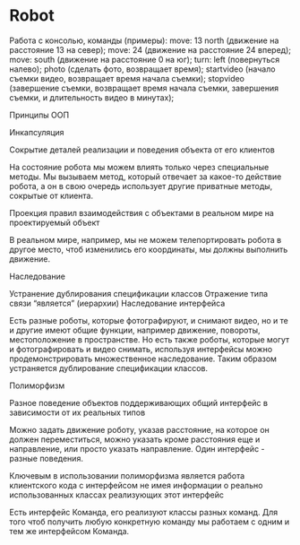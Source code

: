 # Robot
Работа с консолью, команды (примеры): move: 13 north (движение на расстояние 13 на север); move: 24 (движение на расстояние 24 вперед); move: south (движение на расстояние 0 на юг); turn: left (повернуться налево); photo (сделать фото, возвращает время); startvideo (начало съемки видео, возвращает время начала съемки); stopvideo (завершение съемки, возвращает время начала съемки, завершения съемки, и длительность видео в минутах);


Принципы ООП

Инкапсуляция

Сокрытие деталей реализации и поведения объекта от его клиентов

На состояние робота мы можем влиять только через специальные методы. Мы вызываем метод, который отвечает за какое-то действие робота, а он в свою очередь использует другие приватные методы, сокрытые от клиента.

Проекция правил взаимодействия с объектами в реальном мире на проектируемый объект

В реальном мире, например, мы не можем телепортировать робота в другое место, чтоб изменились его координаты, мы должны выполнить движение.


Наследование

Устранение дублирования спецификации классов
Отражение типа связи “является” (иерархии)
Наследование интерфейса

Есть разные роботы, которые фотографируют, и снимают видео, но и те и другие имеют общие функции, например движение, повороты, местоположение в пространстве. Но есть также роботы, которые могут и фотографировать и видео снимать, используя интерфейсы можно продемонстрировать множественное наследование. Таким образом устраняется дублирование спецификации классов.


Полиморфизм

Разное поведение объектов поддерживающих общий интерфейс в зависимости от их реальных типов

Можно задать движение роботу, указав расстояние, на которое он должен переместиться, можно указать кроме расстояния еще и направление, или просто указать направление. Один интерфейс - разные поведения.

Ключевым в использовании полиморфизма является работа клиентского кода с интерфейсом не имея информации о реально использованных классах реализующих этот интерфейс

Есть интерфейс Команда, его реализуют классы разных команд. Для того чтоб получить любую конкретную команду мы работаем с одним и тем же интерфейсом Команда.

